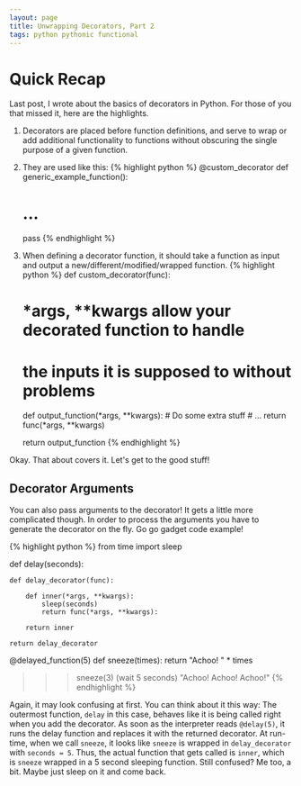 ```yaml
---
layout: page
title: Unwrapping Decorators, Part 2
tags: python pythonic functional
---
```

# Quick Recap

Last post, I wrote about the basics of decorators in Python.  For those of you that missed it, here are the highlights.

 1. Decorators are placed before function definitions, and serve to wrap or add additional functionality to functions without obscuring the single purpose of a given function.
 2. They are used like this:
{% highlight python %}
@custom_decorator
def generic_example_function():
    # ...
    pass
{% endhighlight %}
 3. When defining a decorator function, it should take a function as input and output a new/different/modified/wrapped function.
{% highlight python %}
def custom_decorator(func):
    # *args, **kwargs allow your decorated function to handle
    # the inputs it is supposed to without problems

    def output_function(*args, **kwargs):
        # Do some extra stuff
        # ...
        return func(*args, **kwargs)

    return output_function
{% endhighlight %}

Okay.  That about covers it.  Let's get to the good stuff!

## Decorator Arguments

You can also pass arguments to the decorator!  It gets a little more complicated though.  In order to process the arguments you have to generate the decorator on the fly.  Go go gadget code example!

{% highlight python %}
from time import sleep

def delay(seconds):

    def delay_decorator(func):

        def inner(*args, **kwargs):
            sleep(seconds)
            return func(*args, **kwargs):
        
        return inner
    
    return delay_decorator

@delayed_function(5)
def sneeze(times):
    return "Achoo! " * times

>>> sneeze(3)
(wait 5 seconds)
"Achoo! Achoo! Achoo!"
{% endhighlight %}

Again, it may look confusing at first.  You can think about it this way: The outermost function, `delay` in this case, behaves like it is being called right when you add the decorator.  As soon as the interpreter reads `@delay(5)`, it runs the delay function and replaces it with the returned decorator.  At run-time, when we call `sneeze`, it looks like `sneeze` is wrapped in `delay_decorator` with `seconds = 5`.  Thus, the actual function that gets called is `inner`, which is `sneeze` wrapped in a 5 second sleeping function.  Still confused?  Me too, a bit.  Maybe just sleep on it and come back.